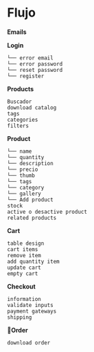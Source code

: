 # Flujo

**Emails**

**Login**
```
└── error email
└── error password
└── reset password
└── register
```

**Products**
```
Buscador
download catalog
tags
categories
filters
```


**Product**
```
└── name
└── quantity
└── description
└── precio
└── thumb
└── tags
└── category
└── gallery
└── Add product
stock
active o desactive product
related products
```

**Cart**
```
table design
cart items
remove item
add quantity item
update cart
empty cart
```

**Checkout**
```
information
validate inputs
payment gateways
shipping
```

🧾**Order**
```
download order
```
